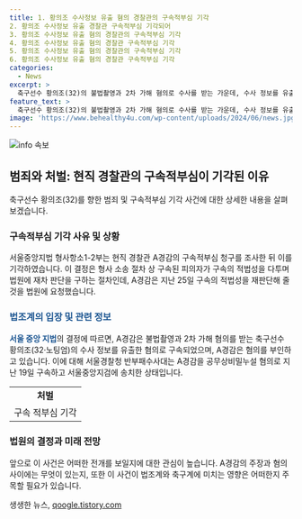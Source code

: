 ```yaml
---
title: 1. 황의조 수사정보 유출 혐의 경찰관의 구속적부심 기각
2. 황의조 수사정보 유출 경찰관 구속적부심 기각되어
3. 황의조 수사정보 유출 혐의 경찰관의 구속적부심 기각
4. 황의조 수사정보 유출 혐의 경찰관 구속적부심 기각
5. 황의조 수사정보 유출 혐의 경찰관의 구속적부심 기각
6. 황의조 수사정보 유출 혐의 경찰관 구속적부심 기각
categories:
  - News
excerpt: >
  축구선수 황의조(32)의 불법촬영과 2차 가해 혐의로 수사를 받는 가운데, 수사 정보를 유출한 경찰관의 구속적부심이 기각됐다. 서울중앙지법 형사항소12부는 구속 적합성을 다투는 A경감의 요청을 기각했다. A경감은 황의조의 수사 정보를 변호사에게 알려준 혐의로 공무상비밀누설 혐의로 구속됐으며, 황의조 측은 브로커가 수사 정보를 전달받았다고 주장하고 있다.
feature_text: >
  축구선수 황의조(32)의 불법촬영과 2차 가해 혐의로 수사를 받는 가운데, 수사 정보를 유출한 경찰관의 구속적부심이 기각됐다. 서울중앙지법 형사항소12부는 구속 적합성을 다투는 A경감의 요청을 기각했다. A경감은 황의조의 수사 정보를 변호사에게 알려준 혐의로 공무상비밀누설 혐의로 구속됐으며, 황의조 측은 브로커가 수사 정보를 전달받았다고 주장하고 있다.
image: 'https://www.behealthy4u.com/wp-content/uploads/2024/06/news.jpg'
---
```


<p><img src="https://www.behealthy4u.com/wp-content/uploads/2024/06/news.jpg" alt="info 속보" /></p>

<h2 data-ke-size="size26">범죄와 처벌: 현직 경찰관의 구속적부심이 기각된 이유</h2>

<p data-ke-size="size16">축구선수 황의조(32)를 향한 범죄 및 구속적부심 기각 사건에 대한 상세한 내용을 살펴보겠습니다.</p>

<h3>구속적부심 기각 사유 및 상황</h3>

<p data-ke-size="size16">서울중앙지법 형사항소1-2부는 현직 경찰관 A경감의 구속적부심 청구를 조사한 뒤 이를 기각하였습니다. 이 결정은 형사 소송 절차 상 구속된 피의자가 구속의 적법성을 다투며 법원에 재차 판단을 구하는 절차인데, A경감은 지난 25일 구속의 적법성을 재판단해 줄 것을 법원에 요청했습니다.</p>

<h3><span style="color: #1a5490;">법조계의 입장 및 관련 정보</span></h3>

<p data-ke-size="size16"><b><span style="color: #1a5490;">서울 중앙 지법</span></b>의 결정에 따르면, A경감은 불법촬영과 2차 가해 혐의를 받는 축구선수 황의조(32·노팅엄)의 수사 정보를 유출한 혐의로 구속되었으며, A경감은 혐의를 부인하고 있습니다. 이에 대해 서울경찰청 반부패수사대는 A경감을 공무상비밀누설 혐의로 지난 19일 구속하고 서울중앙지검에 송치한 상태입니다.</p>

<table>
  <tr>
    <td style="text-align: center; height: 17px;"><b>처벌</b></td>
  </tr>
  <tr>
    <td style="text-align: center; height: 17px;">구속 적부심 기각</td>
  </tr>
</table>

<h3>법원의 결정과 미래 전망</h3>

<p data-ke-size="size16">앞으로 이 사건은 어떠한 전개를 보일지에 대한 관심이 높습니다. A경감의 주장과 혐의 사이에는 무엇이 있는지, 또한 이 사건이 법조계와 축구계에 미치는 영향은 어떠한지 주목할 필요가 있습니다. </p>
생생한 뉴스, <a href="https://qoogle.tistory.com" rel="dofollow">qoogle.tistory.com</a>


